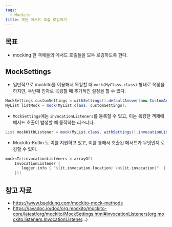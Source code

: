 ```yaml
---
tags:
  - Mockito
title: 모든 메서드 호출 로깅하기
---
```



## 목표

- mocking 한 객체들의 메서드 호출들을 모두 로깅하도록 한다.

## MockSettings

- 일반적으로 mockito를 이용해서 목킹할 때 `mock(MyClass.class)` 형태로 목칭을 하지만, 두번째 인자로 목킹할 때 추가적인 설정을 할 수 있다.

```java
MockSettings customSettings = withSettings().defaultAnswer(new CustomAnswer());
MyList listMock = mock(MyList.class, customSettings);
```

- `MockSettings`에는 `invocationListeners`를 등록할 수 있고, 이는 목킹한 객체에 메서드 호출이 발생할 때 동작하는 리스너다.

```java
List mockWithListener = mock(MyList.class, withSettings().invocationListeners(new YourInvocationListener()));
```

- Mockito-Kotlin 도 이를 지원하고 있고, 이를 통해서 호출된 메서드가 무엇인지 로깅할 수 있다.

```kotlin
mock<T>(invocationListeners = arrayOf(  
    InvocationListener {  
       logger.info { "${it.invocation.location} \n${it.invocation}"  }  
    }))
```

## 참고 자료

- https://www.baeldung.com/mockito-mock-methods
- https://javadoc.io/doc/org.mockito/mockito-core/latest/org/mockito/MockSettings.html#invocationListeners(org.mockito.listeners.InvocationListener...)
